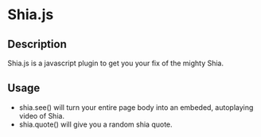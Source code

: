 # Shia.js

## Description

Shia.js is a javascript plugin to get you your fix of the mighty Shia.

## Usage

- shia.see() will turn your entire page body into an embeded, autoplaying video of Shia.
- shia.quote() will give you a random shia quote.
